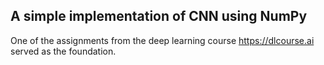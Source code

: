## A simple implementation of CNN using NumPy

One of the assignments from the deep learning course https://dlcourse.ai served as the foundation.